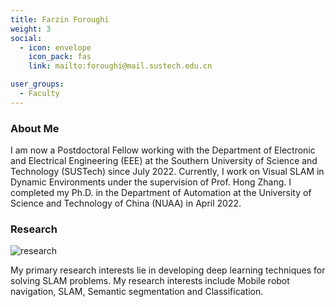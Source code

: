 ```yaml
---
title: Farzin Foroughi
weight: 3
social:
  - icon: envelope 
    icon_pack: fas
    link: mailto:foroughi@mail.sustech.edu.cn

user_groups:
  - Faculty
---
```

### About Me
I am now a Postdoctoral Fellow working with the Department of Electronic and Electrical Engineering (EEE) at the Southern University of Science and Technology (SUSTech) since July 2022. Currently, I work on Visual SLAM in Dynamic Environments under the supervision of Prof. Hong Zhang. I completed my Ph.D. in the Department of Automation at the University of Science and Technology of China (NUAA) in April 2022. 

### Research
![research](authors_research/farzin_foroughi.jpg "Research Introduction")

My primary research interests lie in developing deep learning techniques for solving SLAM problems. My research interests include Mobile robot navigation, SLAM, Semantic segmentation and Classification.



